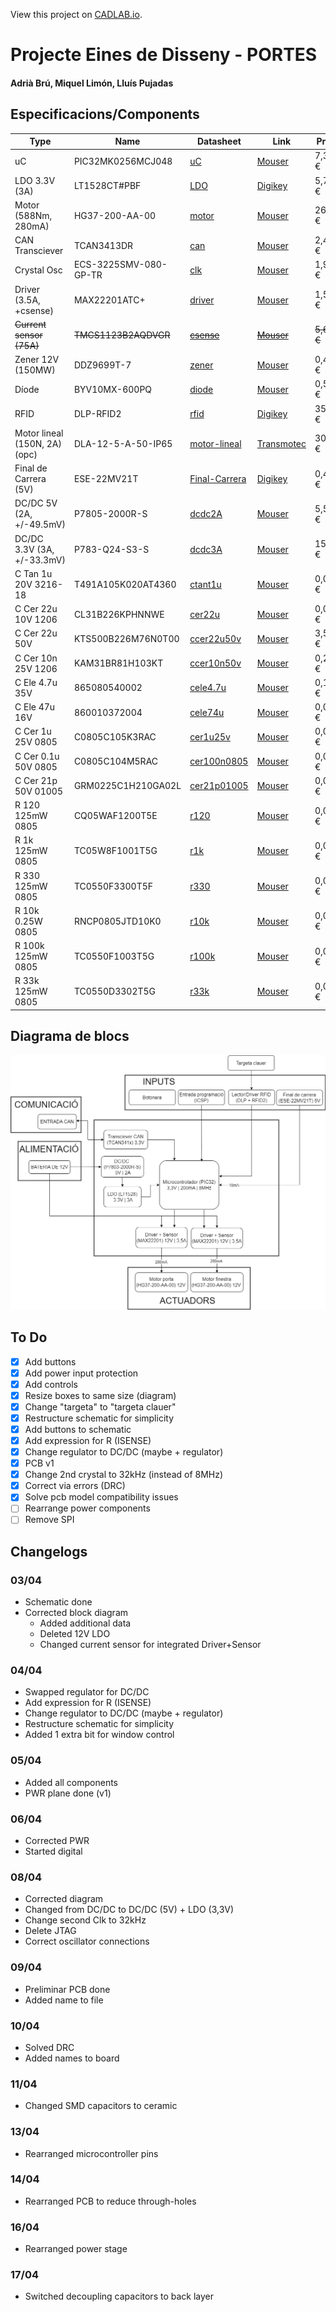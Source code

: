 View this project on [CADLAB.io](https://cadlab.io/project/27987). 

# Projecte Eines de Disseny - PORTES
#### Adrià Brú, Miquel Limón, Lluís Pujadas


## Especificacions/Components

| Type                          | Name                  | Datasheet                                                                                                                                                                                                                                                                                                                                                                                                                                          | Link                                                                                                                                                     | Price      |
| ----------------------------- | --------------------- | -------------------------------------------------------------------------------------------------------------------------------------------------------------------------------------------------------------------------------------------------------------------------------------------------------------------------------------------------------------------------------------------------------------------------------------------------- | -------------------------------------------------------------------------------------------------------------------------------------------------------- | ---------- |
| uC                            | PIC32MK0256MCJ048     | [uC](https://ww1.microchip.com/downloads/aemDocuments/documents/MCU32/ProductDocuments/DataSheets/PIC32MK-General-Purpose-and-Motor-Control-With-CAN-FD-Family-DataSheet-DS60001570D.pdf)                                                                                                                                                                                                                                                          | [Mouser](https://www.mouser.es/ProductDetail/Microchip-Technology/PIC32MK0256MCJ048-E-Y8X?qs=vmHwEFxEFR%2FV8wN%2Fdp0noA%3D%3D)                           | 7,37 €     |
| LDO 3.3V (3A)                 | LT1528CT#PBF          | [LDO](https://rocelec.widen.net/view/pdf/nbjrjihvdn/LITCS09222-1.pdf?t.download=true&u=5oefqw)                                                                                                                                                                                                                                                                                                                                                     | [Digikey](https://www.digikey.es/en/products/detail/rochester-electronics-llc/LT1528CT-PBF/13481919)                                                     | 5,75 €     |
| Motor (588Nm, 280mA)          | HG37-200-AA-00        | [motor](https://www.mouser.es/datasheet/2/972/hg37-2525173.pdf)                                                                                                                                                                                                                                                                                                                                                                                    | [Mouser](https://www.mouser.es/ProductDetail/Nidec-Components/HG37-200-AA-00?qs=Wj%2FVkw3K%252BMBRymxOaiVRvg%3D%3D)                                      | 26,74 €    |
| CAN Transciever               | TCAN3413DR            | [can](https://www.ti.com/lit/ds/symlink/tcan3414.pdf?ts=1711721678762&ref_url=https%253A%252F%252Fwww.mouser.it%252F)                                                                                                                                                                                                                                                                                                                              | [Mouser](https://www.mouser.es/ProductDetail/Texas-Instruments/TCAN3413DR?qs=sGAEpiMZZMuyKkoWRCJ2WCtyf8MLmt92v%252BoGH2%2F%2FnqAqFeWM6BEVrA%3D%3D)       | 2,41 €     |
| Crystal Osc                   | ECS-3225SMV-080-GP-TR | [clk](https://www.mouser.es/datasheet/2/122/ECS_3225SMV-1623609.pdf)                                                                                                                                                                                                                                                                                                                                                                               | [Mouser](https://www.mouser.es/ProductDetail/ECS/ECS-3225SMV-080-GP-TR?qs=sGAEpiMZZMtldj7qu1ydrbV2KlGvrVWIvUi3jDw2tLHT0SWfK9heCg%3D%3D)                  | 1,92 €     |
| Driver (3.5A, +csense)        | MAX22201ATC+          | [driver](https://www.mouser.es/datasheet/2/609/MAX22201_MAX22207-3127854.pdf)                                                                                                                                                                                                                                                                                                                                                                      | [Mouser](https://www.mouser.es/ProductDetail/Analog-Devices-Maxim-Integrated/MAX22201ATC%2b?qs=stqOd1AaK7%252Bdqi04%2FQHs9Q%3D%3D)                       | 1,56 €     |
| ~~Current sensor (75A)~~      | ~~TMCS1123B2AQDVGR~~  | ~~[csense](https://www.ti.com/lit/ds/symlink/tmcs1123.pdf?ts=1711707167099&ref_url=https%253A%252F%252Fwww.ti.com%252Fproduct%252FTMCS1123%253Futm_source%253Dgoogle%2526utm_medium%253Dcpc%2526utm_campaign%253Dasc-null-null-GPN_EN-cpc-pf-google-wwe_cons%2526utm_content%253DTMCS1123%2526ds_k%253DTMCS1123%2526DCM%253Dyes%2526gad_source%253D1%2526gclid%253DEAIaIQobChMIrdeOip6ZhQMVVSitBh03AwOFEAAYAiAAEgLiCfD_BwE%2526gclsrc%253Daw.ds)~~ | ~~[Mouser](https://www.mouser.es/ProductDetail/Texas-Instruments/TMCS1123B2AQDVGR?qs=sGAEpiMZZMsPDRSCoHb1X5I%2FjBVAAn8DJGrzHYBTAmBFitJQJPL%2Fbw%3D%3D)~~ | ~~5,63 €~~ |
| Zener 12V (150MW)             | DDZ9699T-7            | [zener](https://eu.mouser.com/datasheet/2/115/DIOD_S_A0003550665_1-2542209.pdf)                                                                                                                                                                                                                                                                                                                                                                    | [Mouser](https://eu.mouser.com/ProductDetail/Diodes-Incorporated/DDZ9699T-7?qs=mQbszxtPdlOBwg08InvD3Q%3D%3D)                                             | 0,41 €     |
| Díode                         | BYV10MX-600PQ         | [diode](https://eu.mouser.com/datasheet/2/848/BYV10MX_600P-2401273.pdf)                                                                                                                                                                                                                                                                                                                                                                            | [Mouser](https://eu.mouser.com/ProductDetail/WeEn-Semiconductors/BYV10MX-600PQ?qs=QNEnbhJQKvYwaGjd%2F4%252BPWg%3D%3D)                                    | 0,54 €     |
| RFID                          | DLP-RFID2             | [rfid](https://mm.digikey.com/Volume0/opasdata/d220001/medias/docus/5656/DLP-RFID2%28D%29-V2.pdf)                                                                                                                                                                                                                                                                                                                                                  | [Digikey](https://www.digikey.es/en/products/detail/dlp-design-inc/DLP-RFID2/3770244)                                                                    | 35,04 €    |
| Motor lineal (150N, 2A) (opc) | DLA-12-5-A-50-IP65    | [motor-lineal](https://www.transmotec.com/Download/Catalog/Transmotec-EN-DLA-2022.pdf)                                                                                                                                                                                                                                                                                                                                                             | [Transmotec](https://www.transmotec.com/product/dla-12-5-a-50-pot-ip65/)                                                                                 | 303,5 €    |
| Final de Carrera  (5V)        | ESE-22MV21T           | [Final-Carrera](https://industrial.panasonic.com/cdbs/www-data/pdf/ATB0000/ATB0000C12.pdf)                                                                                                                                                                                                                                                                                                                                                         | [Digikey](https://www.digikey.es/en/products/detail/panasonic-electronic-components/ESE-22MV21T/1245478)                                                 | 0,42 €     |
| DC/DC 5V (2A, +/-49.5mV)      | P7805-2000R-S         | [dcdc2A](https://eu.mouser.com/datasheet/2/670/p78_2000r_s-3070500.pdf)                                                                                                                                                                                                                                                                                                                                                                            | [Mouser](https://eu.mouser.com/ProductDetail/CUI-Inc/P7803-2000R-S?qs=vvQtp7zwQdObalelOc2Obw%3D%3D)                                                      | 5,53 €     |
| DC/DC 3.3V (3A, +/-33.3mV)    | P783-Q24-S3-S         | [dcdc3A](https://eu.mouser.com/datasheet/2/670/p783_s-1889817.pdf)                                                                                                                                                                                                                                                                                                                                                                                 | [Mouser](https://eu.mouser.com/ProductDetail/CUI-Inc/P783-Q24-S3-S?qs=sPbYRqrBIVl7G8uy4wpmww%3D%3D)                                                      | 15,07 €    |
| C Tan 1u 20V 3216-18          | T491A105K020AT4360    | [ctant1u](https://eu.mouser.com/datasheet/2/447/KEM_T2005_T491-3316937.pdf)                                                                                                                                                                                                                                                                                                                                                                        | [Mouser](https://eu.mouser.com/ProductDetail/KEMET/T491A105K020AT4360?qs=sGAEpiMZZMsh%252B1woXyUXjyEnHz%2F1kG1y%2Fw9r1ZBsrUs%3D)                         | 0,07 €     |
| C Cer 22u 10V 1206            | CL31B226KPHNNWE       | [cer22u](https://eu.mouser.com/datasheet/2/585/MLCC-1837944.pdf)                                                                                                                                                                                                                                                                                                                                                                                   | [Mouser](https://eu.mouser.com/ProductDetail/Samsung-Electro-Mechanics/CL31B226KPHNNWE?qs=xZ%2FP%252Ba9zWqYr7HUxVtf3Yw%3D%3D)                            | 0,086 €    |
| C Cer 22u 50V                 | KTS500B226M76N0T00    | [ccer22u50v](https://eu.mouser.com/datasheet/2/420/nipc_s_a0010886389_1-2285932.pdf)                                                                                                                                                                                                                                                                                                                                                               | [Mouser](https://eu.mouser.com/ProductDetail/Chemi-Con/KTS500B226M76N0T00?qs=yFwz03cOJpkGGSneI4ka0Q%3D%3D)                                               | 3,58 €     |
| C Cer 10n 25V 1206            | KAM31BR81H103KT       | [ccer10n50v](https://eu.mouser.com/datasheet/2/40/AutoMLCCKAM-3216307.pdf)                                                                                                                                                                                                                                                                                                                                                                         | [Mouser](https://eu.mouser.com/ProductDetail/KYOCERA-AVX/KAM31BR81H103KT?qs=Jm2GQyTW%2FbjzijSUJGW%2FJA%3D%3D)                                            | 0,28 €     |
| C Ele 4.7u 35V                | 865080540002          | [cele4.7u](https://www.we-online.com/components/products/datasheet/865080540002.pdf)                                                                                                                                                                                                                                                                                                                                                               | [Mouser](https://eu.mouser.com/ProductDetail/Wurth-Elektronik/865080540002?qs=sGAEpiMZZMsh%252B1woXyUXj4jKQI6sNRw6puNwow3HMPo%3D)                        | 0,17 €     |
| C Ele 47u 16V                 | 860010372004          | [cele74u](https://www.we-online.com/components/products/datasheet/860010372004.pdf)                                                                                                                                                                                                                                                                                                                                                                | [Mouser](https://www.mouser.es/ProductDetail/Wurth-Elektronik/860010372004?qs=sGAEpiMZZMsh%252B1woXyUXj4jKQI6sNRw6V%2FBdkDX4IUo%3D)                      | 0,09 €     |
| C Cer 1u 25V 0805             | C0805C105K3RAC        | [cer1u25v](https://www.mouser.es/datasheet/2/447/KEM_C1002_X7R_SMD-3316098.pdf)                                                                                                                                                                                                                                                                                                                                                                    | [Mouser](https://www.mouser.es/ProductDetail/KEMET/C0805C105K3RAC?qs=ycRbFa0SLRQpHhAu2LUs4g%3D%3D)                                                       | 0,021 €    |
| C Cer 0.1u 50V 0805           | C0805C104M5RAC        | [cer100n0805](https://eu.mouser.com/datasheet/2/447/KEM_C1002_X7R_SMD-3316098.pdf)                                                                                                                                                                                                                                                                                                                                                                 | [Mouser](https://eu.mouser.com/ProductDetail/KEMET/C0805C104M5RAC?qs=VOOUd%252Bza08rWzt4y8eXMuQ%3D%3D)                                                   | 0,008 €    |
| C Cer 21p 50V 01005           | GRM0225C1H210GA02L    | [cer21p01005](https://eu.mouser.com/datasheet/2/281/murata_03052018_GRM_Series_1-1310166.pdf)                                                                                                                                                                                                                                                                                                                                                      | [Mouser](https://eu.mouser.com/ProductDetail/Murata-Electronics/GRM0225C1H210GA02L?qs=qkDYIeTQ%252BEl6hnZ3ixEkiA%3D%3D)                                  | 0,09 €     |
| R 120 125mW 0805              | CQ05WAF1200T5E        | [r120](https://www.mouser.es/datasheet/2/1365/10-3358738.pdf)                                                                                                                                                                                                                                                                                                                                                                                      | [Mouser](https://www.mouser.es/ProductDetail/Royalohm/CQ05WAF1200T5E?qs=sGAEpiMZZMtlubZbdhIBINZaoL9yqB51WBf9LviuJYE%3D)                                  | 0,002 €    |
| R 1k 125mW 0805               | TC05W8F1001T5G        | [r1k](https://eu.mouser.com/datasheet/2/1365/21-3077223.pdf)                                                                                                                                                                                                                                                                                                                                                                                       | [Mouser](https://eu.mouser.com/ProductDetail/Royalohm/TC05W8F1001T5G?qs=ST9lo4GX8V0X3zBMraFh1A%3D%3D)                                                    | 0,007 €    |
| R 330 125mW 0805              | TC0550F3300T5F        | [r330](https://eu.mouser.com/datasheet/2/1365/21-3077223.pdf)                                                                                                                                                                                                                                                                                                                                                                                      | [Mouser](https://eu.mouser.com/ProductDetail/Royalohm/TC0550F3300T5F?qs=T%252BzbugeAwjgeSBQZlDaTmA%3D%3D)                                                | 0,007 €    |
| R 10k 0.25W 0805              | RNCP0805JTD10K0       | [r10k](https://eu.mouser.com/datasheet/2/385/SEI_rncp-3077653.pdf)                                                                                                                                                                                                                                                                                                                                                                                 | [Mouser](https://eu.mouser.com/ProductDetail/SEI-Stackpole/RNCP0805JTD10K0?qs=IPgv5n7u5QaJFxYpOecM6A%3D%3D)                                              | 0,007 €    |
| R 100k 125mW 0805             | TC0550F1003T5G        | [r100k](https://eu.mouser.com/datasheet/2/1365/Royalohm_09132021_9__Thin_Film_20200106-2580434.pdf)                                                                                                                                                                                                                                                                                                                                                | [Mouser](https://eu.mouser.com/ProductDetail/Royalohm/TC0550F1003T5G?qs=Wj%2FVkw3K%252BMBYxpaKle1zIA%3D%3D)                                              | 0,007 €    |
| R 33k 125mW 0805              | TC0550D3302T5G        | [r33k](https://eu.mouser.com/datasheet/2/1365/Royalohm_09132021_9__Thin_Film_20200106-2580434.pdf)                                                                                                                                                                                                                                                                                                                                                 | [Mouser](https://eu.mouser.com/ProductDetail/Royalohm/TC0550D3302T5G?qs=Wj%2FVkw3K%252BMB5M6MpcX7%252Byw%3D%3D)                                          | 0,008 €    |



## Diagrama de blocs
![](Diagrama.png)

## To Do
- [x] Add buttons
- [x] Add power input protection
- [x] Add controls
- [x] Resize boxes to same size (diagram)
- [x] Change "targeta" to "targeta clauer"
- [x] Restructure schematic for simplicity
- [x] Add buttons to schematic
- [x] Add expression for R (ISENSE)
- [x] Change regulator to DC/DC (maybe + regulator)
- [x] PCB v1
- [x] Change 2nd crystal to 32kHz (instead of 8MHz)
- [x] Correct via errors (DRC)
- [x] Solve pcb model compatibility issues
- [ ] Rearrange power components
- [ ] Remove SPI

## Changelogs
### 03/04
- Schematic done
- Corrected block diagram
	- Added additional data
	- Deleted 12V LDO
	- Changed current sensor for integrated Driver+Sensor
 
### 04/04
- Swapped regulator for DC/DC
- Add expression for R (ISENSE)
- Change regulator to DC/DC (maybe + regulator)
- Restructure schematic for simplicity
- Added 1 extra bit for window control

### 05/04 
- Added all components
- PWR plane done (v1)

### 06/04
- Corrected PWR
- Started digital

### 08/04
- Corrected diagram
- Changed from DC/DC to DC/DC (5V) + LDO (3,3V)
- Change second Clk to 32kHz
- Delete JTAG
- Correct oscillator connections

### 09/04
- Preliminar PCB done
- Added name to file
  
### 10/04
- Solved DRC
- Added names to board

### 11/04
- Changed SMD capacitors to ceramic

### 13/04
- Rearranged microcontroller pins

### 14/04
- Rearranged PCB to reduce through-holes

### 16/04
- Rearranged power stage

### 17/04
- Switched decoupling capacitors to back layer